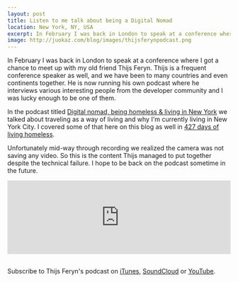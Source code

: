 ```yaml
---
layout: post
title: Listen to me talk about being a Digital Nomad
location: New York, NY, USA
excerpt: In February I was back in London to speak at a conference where I got a chance to meet up with my old friend Thijs Feryn. Thijs is a frequent conference speaker as well, and we have been to many countries and even continents together. He is now running his own podcast where he interviews various interesting people from the developer community and I was lucky enough to be one of them.
image: http://juokaz.com/blog/images/thijsferynpodcast.png
---
```


In February I was back in London to speak at a conference where I got a chance to meet up with my old friend Thijs Feryn. Thijs is a frequent conference speaker as well, and we have been to many countries and even continents together. He is now running his own podcast where he interviews various interesting people from the developer community and I was lucky enough to be one of them.

In the podcast titled [Digital nomad, being homeless & living in New York](https://blog.feryn.eu/juozas-joe-kaziukenas-digital-nomad-being-homeless-living-in-new-york/) we talked about traveling as a way of living and why I'm currently living in New York City. I covered some of that here on this blog as well in [427 days of living homeless](http://juokaz.com/blog/427-days-of-living-homeless.html).

Unfortunately mid-way through recording we realized the camera was not saving any video. So this is the content Thijs managed to put together despite the technical failure. I hope to be back on the podcast sometime in the future.

<iframe width="100%" height="166" scrolling="no" frameborder="no" src="https://w.soundcloud.com/player/?url=https%3A%2F%2Fapi.soundcloud.com%2Ftracks%2F250482689&color=ff5500&auto_play=false&hide_related=false&show_comments=true&show_user=true&show_reposts=false"></iframe>
<h2></h2>

Subscribe to Thijs Feryn's podcast on [iTunes](http://itunes.feryn.eu/), [SoundCloud](https://soundcloud.com/thijsferyn/) or [YouTube](https://www.youtube.com/thijsferyn).
